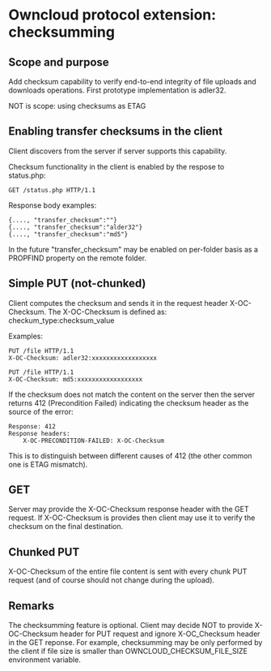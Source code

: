 # Owncloud protocol extension: checksumming

## Scope and purpose

Add checksum capability to verify end-to-end integrity of file uploads and downloads operations. First prototype implementation is adler32.

NOT is scope: using checksums as ETAG

## Enabling transfer checksums in the client

Client discovers from the server if server supports this capability.

Checksum functionality in the client is enabled by the respose to status.php:

    GET /status.php HTTP/1.1

Response body examples:

    {...., "transfer_checksum":""}
    {...., "transfer_checksum":"alder32"}
    {...., "transfer_checksum":"md5"}

In the future "transfer_checksum" may be enabled on per-folder basis as a PROPFIND property on the remote folder.

## Simple PUT (not-chunked)

Client computes the checksum and sends it in the request header X-OC-Checksum. The X-OC-Checksum is defined as: checkum_type:checksum_value 

Examples:

    PUT /file HTTP/1.1
    X-OC-Checksum: adler32:xxxxxxxxxxxxxxxxxx

    PUT /file HTTP/1.1
    X-OC-Checksum: md5:xxxxxxxxxxxxxxxxxx

If the checksum does not match the content on the server then the server returns 412 (Precondition Failed) indicating the checksum header as the source of the error:

    Response: 412
    Response headers:
        X-OC-PRECONDITION-FAILED: X-OC-Checksum

This is to distinguish between different causes of 412 (the other common one is ETAG mismatch).


## GET

Server may provide the X-OC-Checksum response header with the GET request. If X-OC-Checksum is provides then client may use it to verify the checksum on the final destination.

## Chunked PUT

X-OC-Checksum of the entire file content is sent with every chunk PUT request (and of course should not change during the upload). 

## Remarks

The checksumming feature is optional. Client may decide NOT to provide
X-OC-Checksum header for PUT request and ignore X-OC_Checksum header
in the GET reponse. For example, checksumming may be only performed by
the client if file size is smaller than OWNCLOUD_CHECKSUM_FILE_SIZE
environment variable.



